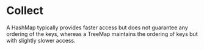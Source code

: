 # Collect

A HashMap typically provides faster access but does not guarantee any ordering of the keys, whereas a TreeMap maintains the ordering of keys but with slightly slower access.
